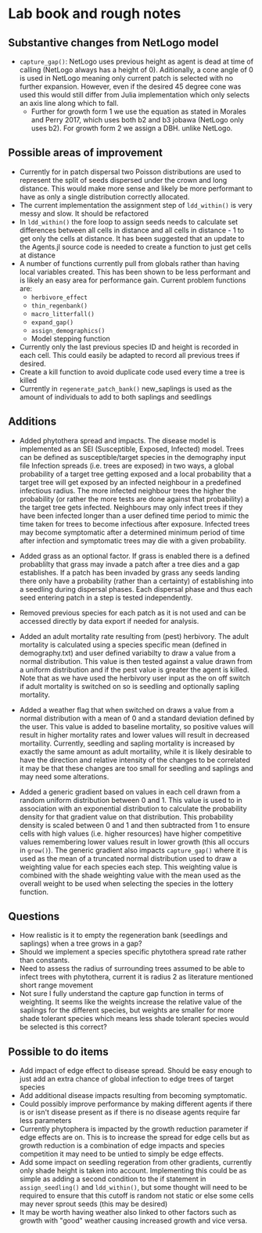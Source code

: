# Lab book and rough notes

## Substantive changes from NetLogo model

- `capture_gap()`: NetLogo uses previous height as agent is dead at time of calling (NetLogo always has a height of 0). Aditionally, a cone angle of 0 is used in NetLogo meaning only current patch is selected with no further expansion. However, even if the desired 45 degree cone was used this would still differ from Julia implementation which only selects an axis line along which to fall.
  - Further for growth form 1 we use the equation as stated in Morales and Perry 2017, which uses both b2 and b3 jobawa (NetLogo only uses b2). For growth form 2 we assign a DBH. unlike NetLogo.

## Possible areas of improvement

- Currently for in patch dispersal two Poisson distributions are used to represent the split of seeds dispersed under the crown and long distance. This would make more sense and likely be more performant to have as only a single distribution correctly allocated.
- The current implementation the assignment step of `ldd_within()` is very messy and slow. It should be refactored
- In `ldd_within()` the fore loop to assign seeds needs to calculate set differences between all cells in distance and all cells in distance - 1 to get only the cells at distance. It has been suggested that an update to the Agents.jl source code is needed to create a function to just get cells at distance
- A number of functions currently pull from globals rather than having local variables created. This has been shown to be less performant and is likely an easy area for performance gain. Current problem functions are:
  - `herbivore_effect`
  - `thin_regenbank()`
  - `macro_litterfall()`
  - `expand_gap()`
  - `assign_demographics()`
  - Model stepping function
- Currently only the last previous species ID and height is recorded in each cell. This could easily be adapted to record all previous trees if desired.
- Create a kill function to avoid duplicate code used every time a tree is killed
- Currently in `regenerate_patch_bank()` new_saplings is used as the amount of individuals to add to both saplings and seedlings

## Additions

- Added phytothera spread and impacts. The disease model is implemented as an SEI (Susceptible, Exposed, Infected) model. Trees can be defined as susceptible/target species in the demography input file
Infection spreads (i.e. trees are exposed) in two ways, a global probability of a target tree getting exposed and a local probability that a target tree will get exposed by an infected neighbour in a predefined infectious radius. The more infected neighbour trees the higher the probability (or rather the more tests are done against that probability) a the target tree gets infected. Neighbours may only infect trees if they have been infected longer than a user defined time period to mimic the time taken for trees to become infectious after exposure. Infected trees may become symptomatic after a determined minimum period of time after infection and symptomatic trees may die with a given probability.

- Added grass as an optional factor. If grass is enabled there is a defined probablilty that grass may invade a patch after a tree dies and a gap establishes. If a patch has been invaded by grass any seeds
landing there only have a probability (rather than a certainty) of establishing into a seedling during dispersal phases. Each dispersal phase and thus each seed entering patch in a step is tested independently.

- Removed previous species for each patch as it is not used and can be accessed directly by data export if needed for analysis.

- Added an adult mortality rate resulting from (pest) herbivory. The adult mortality is calculated using a species specific mean (defined in demography.txt) and user defined variabilty to draw a value from a normal distribution. This value is then tested against a value drawn from a uniform distribution and if the pest value is greater the agent is killed. Note that as we have used the herbivory user input as the on off switch if adult mortality is switched on so is seedling and optionally sapling mortality.

- Added a weather flag that when switched on draws a value from a normal distribution with a mean of 0 and a standard deviation defined by the user. This value is added to baseline mortality, so positive values will result in higher mortality rates and lower values will result in decreased mortaility. Currently, seedling and sapling mortality is increased by exactly the same amount as adult mortaility, while it is likely desirable to have the direction and relative intensity of the changes to be correlated it may be that these changes are too small for seedling and saplings and may need some alterations.

- Added a generic gradient based on values in each cell drawn from a random uniform distribution between 0 and 1. This value is used to in association with an exponential distribution to calculate the probability density for that gradient value on that distribution. This probability density is scaled between 0 and 1 and then subtracted from 1 to ensure cells with high values (i.e. higher resources) have higher competitive values remembering lower values result in lower growth (this all occurs in `grow()`). The generic gradient also impacts `capture_gap()` where it is used as the mean of a truncated normal distribution used to draw a weighting value for each species each step. This weighting value is combined with the shade weighting value with the mean used as the overall weight to be used when selecting the species in the lottery function.

## Questions

- How realistic is it to empty the regeneration bank (seedlings and saplings) when a tree grows in a gap?
- Should we implement a species specific phytothera spread rate rather than constants.
- Need to assess the radius of surrounding trees assumed to be able to infect trees with phytothera, current it is radius 2 as literature mentioned short range movement
- Not sure I fully understand the capture gap function in terms of weighting. It seems like the weights increase the relative value of the saplings for the different species, but weights are smaller for more shade tolerant species which means less shade tolerant species would be selected is this correct?

## Possible to do items

- Add impact of edge effect to disease spread. Should be easy enough to just add an extra chance of global infection to edge trees of target species
- Add additional disease impacts resulting from becoming symptomatic.
- Could possibly improve performance by making different agents if there is or isn't disease present as if there is no disease agents require far less parameters
- Currently phytophera is impacted by the growth reduction parameter if edge effects are on. This is to increase the spread for edge cells but as growth reduction is a combination of edge impacts and species competition it may need to be untied to simply be edge effects.
- Add some impact on seedling regeration from other gradients, currently only shade height is taken into account. Implementing this could be as simple as adding a second condition to the if statement in `assign_seedling()` and `ldd_within()`, but some thought will need to be required to ensure that this cutoff is random not static or else some cells may never sprout seeds (this may be desired)
- It may be worth having weather also linked to other factors such as growth with "good" weather causing increased growth and vice versa.
